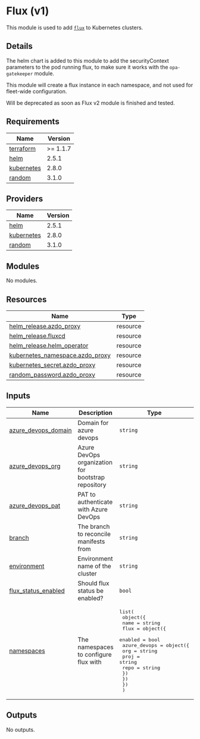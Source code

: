 # Flux (v1)

This module is used to add [`flux`](https://github.com/fluxcd/flux) to Kubernetes clusters.

## Details

The helm chart is added to this module to add the securityContext parameters to the pod running flux, to make sure it works with the `opa-gatekeeper` module.

This module will create a flux instance in each namespace, and not used for fleet-wide configuration.

Will be deprecated as soon as Flux v2 module is finished and tested.

## Requirements

| Name | Version |
|------|---------|
| <a name="requirement_terraform"></a> [terraform](#requirement\_terraform) | >= 1.1.7 |
| <a name="requirement_helm"></a> [helm](#requirement\_helm) | 2.5.1 |
| <a name="requirement_kubernetes"></a> [kubernetes](#requirement\_kubernetes) | 2.8.0 |
| <a name="requirement_random"></a> [random](#requirement\_random) | 3.1.0 |

## Providers

| Name | Version |
|------|---------|
| <a name="provider_helm"></a> [helm](#provider\_helm) | 2.5.1 |
| <a name="provider_kubernetes"></a> [kubernetes](#provider\_kubernetes) | 2.8.0 |
| <a name="provider_random"></a> [random](#provider\_random) | 3.1.0 |

## Modules

No modules.

## Resources

| Name | Type |
|------|------|
| [helm_release.azdo_proxy](https://registry.terraform.io/providers/hashicorp/helm/2.5.1/docs/resources/release) | resource |
| [helm_release.fluxcd](https://registry.terraform.io/providers/hashicorp/helm/2.5.1/docs/resources/release) | resource |
| [helm_release.helm_operator](https://registry.terraform.io/providers/hashicorp/helm/2.5.1/docs/resources/release) | resource |
| [kubernetes_namespace.azdo_proxy](https://registry.terraform.io/providers/hashicorp/kubernetes/2.8.0/docs/resources/namespace) | resource |
| [kubernetes_secret.azdo_proxy](https://registry.terraform.io/providers/hashicorp/kubernetes/2.8.0/docs/resources/secret) | resource |
| [random_password.azdo_proxy](https://registry.terraform.io/providers/hashicorp/random/3.1.0/docs/resources/password) | resource |

## Inputs

| Name | Description | Type | Default | Required |
|------|-------------|------|---------|:--------:|
| <a name="input_azure_devops_domain"></a> [azure\_devops\_domain](#input\_azure\_devops\_domain) | Domain for azure devops | `string` | `"dev.azure.com"` | no |
| <a name="input_azure_devops_org"></a> [azure\_devops\_org](#input\_azure\_devops\_org) | Azure DevOps organization for bootstrap repository | `string` | n/a | yes |
| <a name="input_azure_devops_pat"></a> [azure\_devops\_pat](#input\_azure\_devops\_pat) | PAT to authenticate with Azure DevOps | `string` | n/a | yes |
| <a name="input_branch"></a> [branch](#input\_branch) | The branch to reconcile manifests from | `string` | `"main"` | no |
| <a name="input_environment"></a> [environment](#input\_environment) | Environment name of the cluster | `string` | n/a | yes |
| <a name="input_flux_status_enabled"></a> [flux\_status\_enabled](#input\_flux\_status\_enabled) | Should flux status be enabled? | `bool` | `false` | no |
| <a name="input_namespaces"></a> [namespaces](#input\_namespaces) | The namespaces to configure flux with | <pre>list(<br>    object({<br>      name = string<br>      flux = object({<br>        enabled = bool<br>        azure_devops = object({<br>          org  = string<br>          proj = string<br>          repo = string<br>        })<br>      })<br>    })<br>  )</pre> | n/a | yes |

## Outputs

No outputs.
